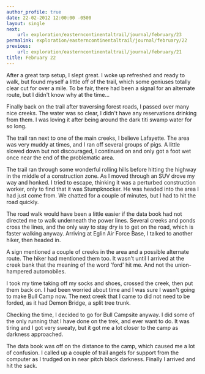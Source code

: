 ```yaml
---
author_profile: true
date: 22-02-2012 12:00:00 -0500
layout: single
next:
    url: exploration/easterncontinentaltrail/journal/february/23
permalink: exploration/easterncontinentaltrail/journal/february/22
previous:
    url: exploration/easterncontinentaltrail/journal/february/21
title: February 22
---
```

After a great tarp setup, I slept great. I woke up refreshed and ready to walk, but found myself a little off of the trail, which some geniuses totally clear cut for over a mile. To be fair, there had been a signal for an alternate route, but I didn't know why at the time...

Finally back on the trail after traversing forest roads, I passed over many nice creeks. The water was so clear, I didn't have any reservations drinking from them. I was loving it after being around the dark titi swamp water for so long.

The trail ran next to one of the main creeks, I believe Lafayette. The area was very muddy at times, and I ran off several groups of pigs. A little slowed down but not discouraged, I continued on and only got a foot wet once near the end of the problematic area.

The trail ran through some wonderful rolling hills before hitting the highway in the middle of a construction zone. As I moved through an SUV drove my way and honked. I tried to escape, thinking it was a perturbed construction worker, only to find that it was Stumpknocker. He was headed into the area I had just come from. We chatted for a couple of minutes, but I had to hit the road quickly.

The road walk would have been a little easier if the data book had not directed me to walk underneath the power lines. Several creeks and ponds cross the lines, and the only way to stay dry is to get on the road, which is faster walking anyway. Arriving at Eglin Air Force Base, I talked to another hiker, then headed in.

A sign mentioned a couple of creeks in the area and a possible alternate route. The hiker had mentioned them too. It wasn't until I arrived at the creek bank that the meaning of the word 'ford' hit me. And not the union-hampered automobiles.

I took my time taking off my socks and shoes, crossed the creek, then put them back on. I had been worried about time and I was sure I wasn't going to make Bull Camp now. The next creek that I came to did not need to be forded, as it had Demon Bridge, a split tree trunk.

Checking the time, I decided to go for Bull Campsite anyway. I did some of the only running that I have done on the trek, and ever want to do. It was tiring and I got very sweaty, but it got me a lot closer to the camp as darkness approached.

The data book was off on the distance to the camp, which caused me a lot of confusion. I called up a couple of trail angels for support from the computer as I trudged on in near pitch black darkness. Finally I arrived and hit the sack.
